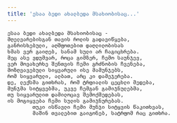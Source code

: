 ```yaml
---
title: 'ესაა ბედი ახალბედა მსახიობისაც...'
---
```


    ესაა ბედი ახალბედა მსახიობისაც -
    მღელვარებისგან თავის როლის გადავიწყება,
    განრისხებული, აღშფოთებით დაღლილობისას
    ხმას ვერ გაიღებ, სანამ სული არ ჩაგიცხრება.
    მეც ასე ვდუმვარ, როცა გიმზერ, ჩემო საუნჯევ,
    ვერ მოვახერხე შენთვის ჩემი გრძნობის ჩვენება,
    მოზღვავებული სიყვარული ისე მამუნჯებს,
    რომ სიყვარული, ალბათ, არც კი დამეჯერება.
    დე, ლექსმა გითხრას, რომ ტრფიალის ცეცხლი მედება,
    მუნჯმა სიტყვებმა, უკვე ჩემგან გამიჯნულებმა,
    თუ სიყვარულით დამილოცავ შემოქმედებას,
    ის მოგიყვება ჩემი სულის გამიჯნურებას.
            თუკი ისწავლი ჩემი მუნჯი სიტყვის წაკითხვას,
            მაშინ თვალებით გაიგონებ, სატრფომ რაც გითხრა.
